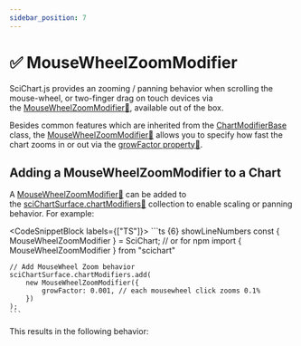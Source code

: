 ```yaml
---
sidebar_position: 7
---
```


# ✅ MouseWheelZoomModifier

SciChart.js provides an zooming / panning behavior when scrolling the mouse-wheel, or two-finger drag on touch devices via the [MouseWheelZoomModifier:blue_book:](https://www.scichart.com/documentation/js/current/typedoc/classes/mousewheelzoommodifier.html), available out of the box.

Besides common features which are inherited from the [ChartModifierBase](/docs/2d-charts/chart-modifier-api/common-features) class, the [MouseWheelZoomModifier:blue_book:](https://www.scichart.com/documentation/js/current/typedoc/classes/mousewheelzoommodifier.html) allows you to specify how fast the chart zooms in or out via the [growFactor property:blue_book:](https://www.scichart.com/documentation/js/current/typedoc/classes/mousewheelzoommodifier.html#growfactor).

Adding a MouseWheelZoomModifier to a Chart
------------------------------------------

A [MouseWheelZoomModifier:blue_book:](https://www.scichart.com/documentation/js/current/typedoc/classes/mousewheelzoommodifier.html) can be added to the [sciChartSurface.chartModifiers:blue_book:](https://www.scichart.com/documentation/js/current/typedoc/classes/scichartsurface.html#chartmodifiers) collection to enable scaling or panning behavior. For example:

<CodeSnippetBlock labels={["TS"]}>
    ```ts {6} showLineNumbers
    const { MouseWheelZoomModifier } = SciChart;
    // or for npm import { MouseWheelZoomModifier } from "scichart"

    // Add MouseWheel Zoom behavior
    sciChartSurface.chartModifiers.add(
        new MouseWheelZoomModifier({
            growFactor: 0.001, // each mousewheel click zooms 0.1%
        })
    );
    ```
</CodeSnippetBlock>


This results in the following behavior:

<CenteredImageWrapper
    src="/images/ChartModifiers_MouseWheelZoomModifier.gif"
/>